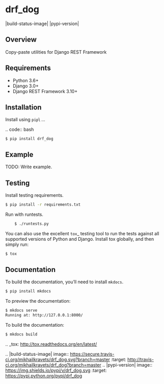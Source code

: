 # drf_dog

|build-status-image| |pypi-version|

## Overview


Copy-paste utilities for Django REST Framework

## Requirements

-  Python 3.6+
-  Django 3.0+
-  Django REST Framework 3.10+

## Installation

Install using ``pip``\ …

.. code:: bash

    $ pip install drf_dog

## Example

TODO: Write example.

## Testing

Install testing requirements.

```bash
$ pip install -r requirements.txt
```

Run with runtests.

```bash
    $ ./runtests.py
```

You can also use the excellent `tox`_ testing tool to run the tests
against all supported versions of Python and Django. Install tox
globally, and then simply run:

```bash
$ tox
```

## Documentation

To build the documentation, you’ll need to install ``mkdocs``.

```bash
$ pip install mkdocs
```

To preview the documentation:

```bash
$ mkdocs serve
Running at: http://127.0.0.1:8000/
```

To build the documentation:

```bash
$ mkdocs build
```

.. _tox: http://tox.readthedocs.org/en/latest/

.. |build-status-image| image:: https://secure.travis-ci.org/mikhailkravets/drf_dog.svg?branch=master
   :target: http://travis-ci.org/mikhailkravets/drf_dog?branch=master
.. |pypi-version| image:: https://img.shields.io/pypi/v/drf_dog.svg
   :target: https://pypi.python.org/pypi/drf_dog
